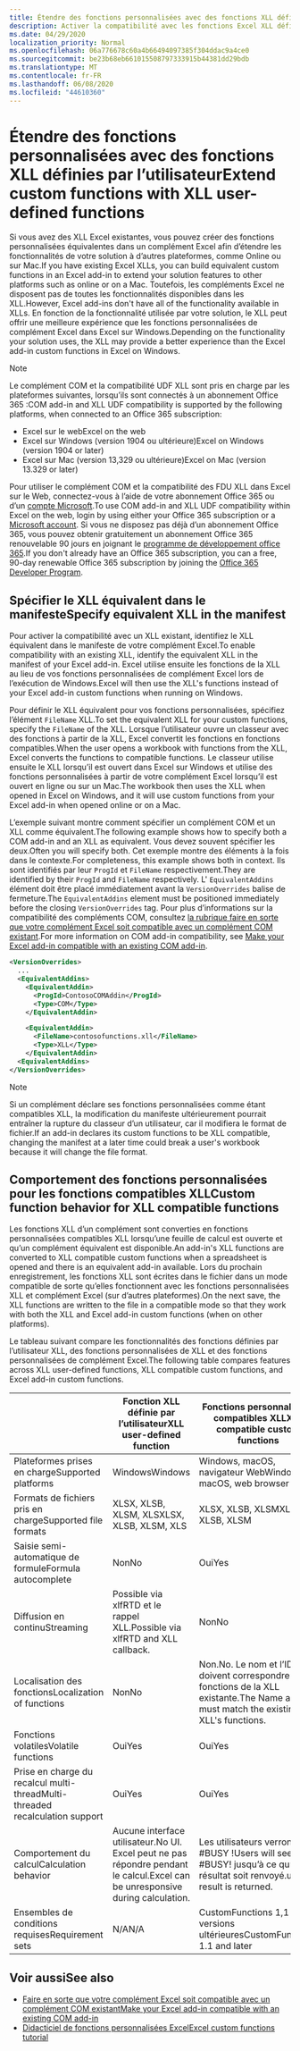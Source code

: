 ```yaml
---
title: Étendre des fonctions personnalisées avec des fonctions XLL définies par l’utilisateur
description: Activer la compatibilité avec les fonctions Excel XLL définies par l’utilisateur qui offrent une fonctionnalité équivalente à vos fonctions personnalisées
ms.date: 04/29/2020
localization_priority: Normal
ms.openlocfilehash: 06a776678c60a4b66494097385f304ddac9a4ce0
ms.sourcegitcommit: be23b68eb661015508797333915b44381dd29bdb
ms.translationtype: MT
ms.contentlocale: fr-FR
ms.lasthandoff: 06/08/2020
ms.locfileid: "44610360"
---
```

# <a name="extend-custom-functions-with-xll-user-defined-functions"></a><span data-ttu-id="b7b20-103">Étendre des fonctions personnalisées avec des fonctions XLL définies par l’utilisateur</span><span class="sxs-lookup"><span data-stu-id="b7b20-103">Extend custom functions with XLL user-defined functions</span></span>

<span data-ttu-id="b7b20-104">Si vous avez des XLL Excel existantes, vous pouvez créer des fonctions personnalisées équivalentes dans un complément Excel afin d’étendre les fonctionnalités de votre solution à d’autres plateformes, comme Online ou sur Mac.</span><span class="sxs-lookup"><span data-stu-id="b7b20-104">If you have existing Excel XLLs, you can build equivalent custom functions in an Excel add-in to extend your solution features to other platforms such as online or on a Mac.</span></span> <span data-ttu-id="b7b20-105">Toutefois, les compléments Excel ne disposent pas de toutes les fonctionnalités disponibles dans les XLL.</span><span class="sxs-lookup"><span data-stu-id="b7b20-105">However, Excel add-ins don't have all of the functionality available in XLLs.</span></span> <span data-ttu-id="b7b20-106">En fonction de la fonctionnalité utilisée par votre solution, le XLL peut offrir une meilleure expérience que les fonctions personnalisées de complément Excel dans Excel sur Windows.</span><span class="sxs-lookup"><span data-stu-id="b7b20-106">Depending on the functionality your solution uses, the XLL may provide a better experience than the Excel add-in custom functions in Excel on Windows.</span></span>

> [!NOTE]
> <span data-ttu-id="b7b20-107">Le complément COM et la compatibilité UDF XLL sont pris en charge par les plateformes suivantes, lorsqu’ils sont connectés à un abonnement Office 365 :</span><span class="sxs-lookup"><span data-stu-id="b7b20-107">COM add-in and XLL UDF compatibility is supported by the following platforms, when connected to an Office 365 subscription:</span></span>
> - <span data-ttu-id="b7b20-108">Excel sur le web</span><span class="sxs-lookup"><span data-stu-id="b7b20-108">Excel on the web</span></span>
> - <span data-ttu-id="b7b20-109">Excel sur Windows (version 1904 ou ultérieure)</span><span class="sxs-lookup"><span data-stu-id="b7b20-109">Excel on Windows (version 1904 or later)</span></span>
> - <span data-ttu-id="b7b20-110">Excel sur Mac (version 13,329 ou ultérieure)</span><span class="sxs-lookup"><span data-stu-id="b7b20-110">Excel on Mac (version 13.329 or later)</span></span>
> 
> <span data-ttu-id="b7b20-111">Pour utiliser le complément COM et la compatibilité des FDU XLL dans Excel sur le Web, connectez-vous à l’aide de votre abonnement Office 365 ou d’un [compte Microsoft](https://account.microsoft.com/account).</span><span class="sxs-lookup"><span data-stu-id="b7b20-111">To use COM add-in and XLL UDF compatibility within Excel on the web, login by using either your Office 365 subscription or a [Microsoft account](https://account.microsoft.com/account).</span></span> <span data-ttu-id="b7b20-112">Si vous ne disposez pas déjà d’un abonnement Office 365, vous pouvez obtenir gratuitement un abonnement Office 365 renouvelable 90 jours en joignant le [programme de développement office 365](https://developer.microsoft.com/office/dev-program).</span><span class="sxs-lookup"><span data-stu-id="b7b20-112">If you don't already have an Office 365 subscription, you can a free, 90-day renewable Office 365 subscription by joining the [Office 365 Developer Program](https://developer.microsoft.com/office/dev-program).</span></span>

## <a name="specify-equivalent-xll-in-the-manifest"></a><span data-ttu-id="b7b20-113">Spécifier le XLL équivalent dans le manifeste</span><span class="sxs-lookup"><span data-stu-id="b7b20-113">Specify equivalent XLL in the manifest</span></span>

<span data-ttu-id="b7b20-114">Pour activer la compatibilité avec un XLL existant, identifiez le XLL équivalent dans le manifeste de votre complément Excel.</span><span class="sxs-lookup"><span data-stu-id="b7b20-114">To enable compatibility with an existing XLL, identify the equivalent XLL in the manifest of your Excel add-in.</span></span> <span data-ttu-id="b7b20-115">Excel utilise ensuite les fonctions de la XLL au lieu de vos fonctions personnalisées de complément Excel lors de l’exécution de Windows.</span><span class="sxs-lookup"><span data-stu-id="b7b20-115">Excel will then use the XLL's functions instead of your Excel add-in custom functions when running on Windows.</span></span>

<span data-ttu-id="b7b20-116">Pour définir le XLL équivalent pour vos fonctions personnalisées, spécifiez l’élément `FileName` XLL.</span><span class="sxs-lookup"><span data-stu-id="b7b20-116">To set the equivalent XLL for your custom functions, specify the `FileName` of the XLL.</span></span> <span data-ttu-id="b7b20-117">Lorsque l’utilisateur ouvre un classeur avec des fonctions à partir de la XLL, Excel convertit les fonctions en fonctions compatibles.</span><span class="sxs-lookup"><span data-stu-id="b7b20-117">When the user opens a workbook with functions from the XLL, Excel converts the functions to compatible functions.</span></span> <span data-ttu-id="b7b20-118">Le classeur utilise ensuite le XLL lorsqu’il est ouvert dans Excel sur Windows et utilise des fonctions personnalisées à partir de votre complément Excel lorsqu’il est ouvert en ligne ou sur un Mac.</span><span class="sxs-lookup"><span data-stu-id="b7b20-118">The workbook then uses the XLL when opened in Excel on Windows, and it will use custom functions from your Excel add-in when opened online or on a Mac.</span></span>

<span data-ttu-id="b7b20-119">L’exemple suivant montre comment spécifier un complément COM et un XLL comme équivalent.</span><span class="sxs-lookup"><span data-stu-id="b7b20-119">The following example shows how to specify both a COM add-in and an XLL as equivalent.</span></span> <span data-ttu-id="b7b20-120">Vous devez souvent spécifier les deux.</span><span class="sxs-lookup"><span data-stu-id="b7b20-120">Often you will specify both.</span></span> <span data-ttu-id="b7b20-121">Cet exemple montre des éléments à la fois dans le contexte.</span><span class="sxs-lookup"><span data-stu-id="b7b20-121">For completeness, this example shows both in context.</span></span> <span data-ttu-id="b7b20-122">Ils sont identifiés par leur `ProgId` et `FileName` respectivement.</span><span class="sxs-lookup"><span data-stu-id="b7b20-122">They are identified by their `ProgId` and `FileName` respectively.</span></span> <span data-ttu-id="b7b20-123">L' `EquivalentAddins` élément doit être placé immédiatement avant la `VersionOverrides` balise de fermeture.</span><span class="sxs-lookup"><span data-stu-id="b7b20-123">The `EquivalentAddins` element must be positioned immediately before the closing `VersionOverrides` tag.</span></span> <span data-ttu-id="b7b20-124">Pour plus d’informations sur la compatibilité des compléments COM, consultez [la rubrique faire en sorte que votre complément Excel soit compatible avec un complément COM existant](../develop/make-office-add-in-compatible-with-existing-com-add-in.md).</span><span class="sxs-lookup"><span data-stu-id="b7b20-124">For more information on COM add-in compatibility, see [Make your Excel add-in compatible with an existing COM add-in](../develop/make-office-add-in-compatible-with-existing-com-add-in.md).</span></span>

```xml
<VersionOverrides>
  ...
  <EquivalentAddins>
    <EquivalentAddin>
      <ProgId>ContosoCOMAddin</ProgId>
      <Type>COM</Type>
    </EquivalentAddin>

    <EquivalentAddin>
      <FileName>contosofunctions.xll</FileName>
      <Type>XLL</Type>
    </EquivalentAddin>
  <EquivalentAddins>
</VersionOverrides>
```

> [!NOTE]
> <span data-ttu-id="b7b20-125">Si un complément déclare ses fonctions personnalisées comme étant compatibles XLL, la modification du manifeste ultérieurement pourrait entraîner la rupture du classeur d’un utilisateur, car il modifiera le format de fichier.</span><span class="sxs-lookup"><span data-stu-id="b7b20-125">If an add-in declares its custom functions to be XLL compatible, changing the manifest at a later time could break a user's workbook because it will change the file format.</span></span>

## <a name="custom-function-behavior-for-xll-compatible-functions"></a><span data-ttu-id="b7b20-126">Comportement des fonctions personnalisées pour les fonctions compatibles XLL</span><span class="sxs-lookup"><span data-stu-id="b7b20-126">Custom function behavior for XLL compatible functions</span></span>

<span data-ttu-id="b7b20-127">Les fonctions XLL d’un complément sont converties en fonctions personnalisées compatibles XLL lorsqu’une feuille de calcul est ouverte et qu’un complément équivalent est disponible.</span><span class="sxs-lookup"><span data-stu-id="b7b20-127">An add-in's XLL functions are converted to XLL compatible custom functions when a spreadsheet is opened and there is an equivalent add-in available.</span></span> <span data-ttu-id="b7b20-128">Lors du prochain enregistrement, les fonctions XLL sont écrites dans le fichier dans un mode compatible de sorte qu’elles fonctionnent avec les fonctions personnalisées XLL et complément Excel (sur d’autres plateformes).</span><span class="sxs-lookup"><span data-stu-id="b7b20-128">On the next save, the XLL functions are written to the file in a compatible mode so that they work with both the XLL and Excel add-in custom functions (when on other platforms).</span></span>

<span data-ttu-id="b7b20-129">Le tableau suivant compare les fonctionnalités des fonctions définies par l’utilisateur XLL, des fonctions personnalisées de XLL et des fonctions personnalisées de complément Excel.</span><span class="sxs-lookup"><span data-stu-id="b7b20-129">The following table compares features across XLL user-defined functions, XLL compatible custom functions, and Excel add-in custom functions.</span></span>

|         |<span data-ttu-id="b7b20-130">Fonction XLL définie par l’utilisateur</span><span class="sxs-lookup"><span data-stu-id="b7b20-130">XLL user-defined function</span></span> |<span data-ttu-id="b7b20-131">Fonctions personnalisées compatibles XLL</span><span class="sxs-lookup"><span data-stu-id="b7b20-131">XLL compatible custom functions</span></span> |<span data-ttu-id="b7b20-132">Fonction personnalisée de complément Excel</span><span class="sxs-lookup"><span data-stu-id="b7b20-132">Excel add-in custom function</span></span> |
|---------|---------|---------|---------|
| <span data-ttu-id="b7b20-133">Plateformes prises en charge</span><span class="sxs-lookup"><span data-stu-id="b7b20-133">Supported platforms</span></span> | <span data-ttu-id="b7b20-134">Windows</span><span class="sxs-lookup"><span data-stu-id="b7b20-134">Windows</span></span> | <span data-ttu-id="b7b20-135">Windows, macOS, navigateur Web</span><span class="sxs-lookup"><span data-stu-id="b7b20-135">Windows, macOS, web browser</span></span> | <span data-ttu-id="b7b20-136">Windows, macOS, navigateur Web</span><span class="sxs-lookup"><span data-stu-id="b7b20-136">Windows, macOS, web browser</span></span> |
| <span data-ttu-id="b7b20-137">Formats de fichiers pris en charge</span><span class="sxs-lookup"><span data-stu-id="b7b20-137">Supported file formats</span></span> | <span data-ttu-id="b7b20-138">XLSX, XLSB, XLSM, XLS</span><span class="sxs-lookup"><span data-stu-id="b7b20-138">XLSX, XLSB, XLSM, XLS</span></span> | <span data-ttu-id="b7b20-139">XLSX, XLSB, XLSM</span><span class="sxs-lookup"><span data-stu-id="b7b20-139">XLSX, XLSB, XLSM</span></span> | <span data-ttu-id="b7b20-140">XLSX, XLSB, XLSM</span><span class="sxs-lookup"><span data-stu-id="b7b20-140">XLSX, XLSB, XLSM</span></span> |
| <span data-ttu-id="b7b20-141">Saisie semi-automatique de formule</span><span class="sxs-lookup"><span data-stu-id="b7b20-141">Formula autocomplete</span></span> | <span data-ttu-id="b7b20-142">Non</span><span class="sxs-lookup"><span data-stu-id="b7b20-142">No</span></span> | <span data-ttu-id="b7b20-143">Oui</span><span class="sxs-lookup"><span data-stu-id="b7b20-143">Yes</span></span> | <span data-ttu-id="b7b20-144">Oui</span><span class="sxs-lookup"><span data-stu-id="b7b20-144">Yes</span></span> |
| <span data-ttu-id="b7b20-145">Diffusion en continu</span><span class="sxs-lookup"><span data-stu-id="b7b20-145">Streaming</span></span> | <span data-ttu-id="b7b20-146">Possible via xlfRTD et le rappel XLL.</span><span class="sxs-lookup"><span data-stu-id="b7b20-146">Possible via xlfRTD and XLL callback.</span></span> | <span data-ttu-id="b7b20-147">Non</span><span class="sxs-lookup"><span data-stu-id="b7b20-147">No</span></span> | <span data-ttu-id="b7b20-148">Oui</span><span class="sxs-lookup"><span data-stu-id="b7b20-148">Yes</span></span> |
| <span data-ttu-id="b7b20-149">Localisation des fonctions</span><span class="sxs-lookup"><span data-stu-id="b7b20-149">Localization of functions</span></span> | <span data-ttu-id="b7b20-150">Non</span><span class="sxs-lookup"><span data-stu-id="b7b20-150">No</span></span> | <span data-ttu-id="b7b20-151">Non.</span><span class="sxs-lookup"><span data-stu-id="b7b20-151">No.</span></span> <span data-ttu-id="b7b20-152">Le nom et l’ID doivent correspondre aux fonctions de la XLL existante.</span><span class="sxs-lookup"><span data-stu-id="b7b20-152">The Name and ID must match the existing XLL's functions.</span></span> | <span data-ttu-id="b7b20-153">Oui</span><span class="sxs-lookup"><span data-stu-id="b7b20-153">Yes</span></span> |
| <span data-ttu-id="b7b20-154">Fonctions volatiles</span><span class="sxs-lookup"><span data-stu-id="b7b20-154">Volatile functions</span></span> | <span data-ttu-id="b7b20-155">Oui</span><span class="sxs-lookup"><span data-stu-id="b7b20-155">Yes</span></span> | <span data-ttu-id="b7b20-156">Oui</span><span class="sxs-lookup"><span data-stu-id="b7b20-156">Yes</span></span> | <span data-ttu-id="b7b20-157">Oui</span><span class="sxs-lookup"><span data-stu-id="b7b20-157">Yes</span></span> |
| <span data-ttu-id="b7b20-158">Prise en charge du recalcul multi-thread</span><span class="sxs-lookup"><span data-stu-id="b7b20-158">Multi-threaded recalculation support</span></span> | <span data-ttu-id="b7b20-159">Oui</span><span class="sxs-lookup"><span data-stu-id="b7b20-159">Yes</span></span> | <span data-ttu-id="b7b20-160">Oui</span><span class="sxs-lookup"><span data-stu-id="b7b20-160">Yes</span></span> | <span data-ttu-id="b7b20-161">Oui</span><span class="sxs-lookup"><span data-stu-id="b7b20-161">Yes</span></span> |
| <span data-ttu-id="b7b20-162">Comportement du calcul</span><span class="sxs-lookup"><span data-stu-id="b7b20-162">Calculation behavior</span></span> | <span data-ttu-id="b7b20-163">Aucune interface utilisateur.</span><span class="sxs-lookup"><span data-stu-id="b7b20-163">No UI.</span></span> <span data-ttu-id="b7b20-164">Excel peut ne pas répondre pendant le calcul.</span><span class="sxs-lookup"><span data-stu-id="b7b20-164">Excel can be unresponsive during calculation.</span></span> | <span data-ttu-id="b7b20-165">Les utilisateurs verront #BUSY !</span><span class="sxs-lookup"><span data-stu-id="b7b20-165">Users will see #BUSY!</span></span> <span data-ttu-id="b7b20-166">jusqu’à ce qu’un résultat soit renvoyé.</span><span class="sxs-lookup"><span data-stu-id="b7b20-166">until a result is returned.</span></span> | <span data-ttu-id="b7b20-167">Les utilisateurs verront #BUSY !</span><span class="sxs-lookup"><span data-stu-id="b7b20-167">Users will see #BUSY!</span></span> <span data-ttu-id="b7b20-168">jusqu’à ce qu’un résultat soit renvoyé.</span><span class="sxs-lookup"><span data-stu-id="b7b20-168">until a result is returned.</span></span> |
| <span data-ttu-id="b7b20-169">Ensembles de conditions requises</span><span class="sxs-lookup"><span data-stu-id="b7b20-169">Requirement sets</span></span> | <span data-ttu-id="b7b20-170">N/A</span><span class="sxs-lookup"><span data-stu-id="b7b20-170">N/A</span></span> | <span data-ttu-id="b7b20-171">CustomFunctions 1,1 et versions ultérieures</span><span class="sxs-lookup"><span data-stu-id="b7b20-171">CustomFunctions 1.1 and later</span></span> | <span data-ttu-id="b7b20-172">CustomFunctions 1,1 et versions ultérieures</span><span class="sxs-lookup"><span data-stu-id="b7b20-172">CustomFunctions 1.1 and later</span></span> |

## <a name="see-also"></a><span data-ttu-id="b7b20-173">Voir aussi</span><span class="sxs-lookup"><span data-stu-id="b7b20-173">See also</span></span>

- [<span data-ttu-id="b7b20-174">Faire en sorte que votre complément Excel soit compatible avec un complément COM existant</span><span class="sxs-lookup"><span data-stu-id="b7b20-174">Make your Excel add-in compatible with an existing COM add-in</span></span>](../develop/make-office-add-in-compatible-with-existing-com-add-in.md)
- [<span data-ttu-id="b7b20-175">Didacticiel de fonctions personnalisées Excel</span><span class="sxs-lookup"><span data-stu-id="b7b20-175">Excel custom functions tutorial</span></span>](../tutorials/excel-tutorial-create-custom-functions.md)
